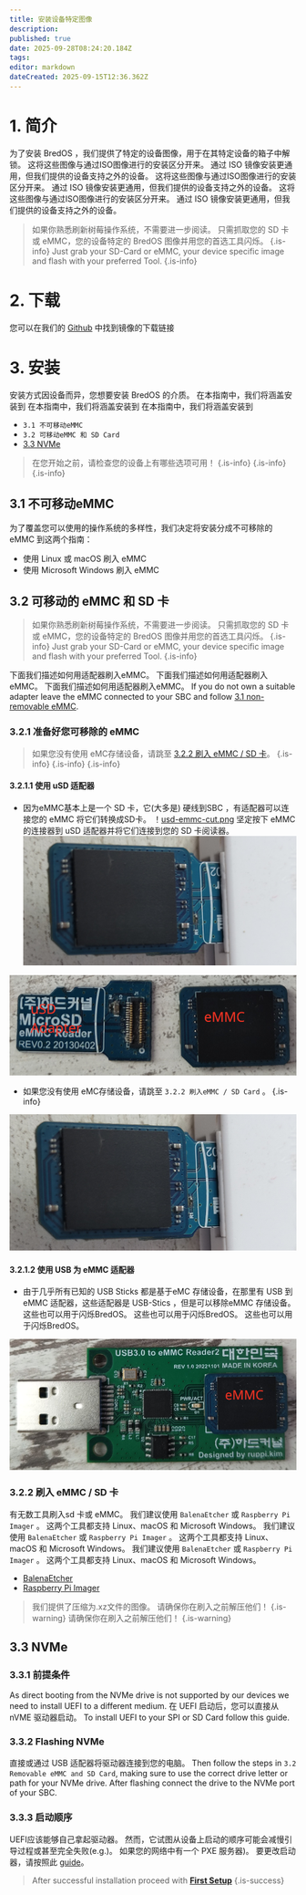 ```yaml
---
title: 安装设备特定图像
description:
published: true
date: 2025-09-28T08:24:20.184Z
tags:
editor: markdown
dateCreated: 2025-09-15T12:36.362Z
---
```


# 1. 简介

为了安装 BredOS ，我们提供了特定的设备图像，用于在其特定设备的箱子中解锁。 这将这些图像与通过ISO图像进行的安装区分开来。 通过 ISO 镜像安装更通用，但我们提供的设备支持之外的设备。 这将这些图像与通过ISO图像进行的安装区分开来。 通过 ISO 镜像安装更通用，但我们提供的设备支持之外的设备。 这将这些图像与通过ISO图像进行的安装区分开来。 通过 ISO 镜像安装更通用，但我们提供的设备支持之外的设备。

> 如果你熟悉刷新树莓操作系统，不需要进一步阅读。 只需抓取您的 SD 卡或 eMMC，您的设备特定的 BredOS 图像并用您的首选工具闪烁。
> {.is-info} Just grab your SD-Card or eMMC, your device specific image and flash with your preferred Tool.
> {.is-info}

# 2. 下载

您可以在我们的 [Github](https://github.com/BredOS/images/releases/latest) 中找到镜像的下载链接

# 3. 安装

安装方式因设备而异，您想要安装 BredOS 的介质。 在本指南中，我们将涵盖安装到 在本指南中，我们将涵盖安装到 在本指南中，我们将涵盖安装到

- `3.1 不可移动eMMC`
- `3.2 可移动eMMC 和 SD Card`
- [3.3 NVMe](#h-33-nvme)

> 在您开始之前，请检查您的设备上有哪些选项可用！
> {.is-info}
> {.is-info}
> {.is-info}

## 3.1 不可移动eMMC

为了覆盖您可以使用的操作系统的多样性，我们决定将安装分成不可移除的 eMMC 到这两个指南：

- 使用 Linux 或 macOS 刷入 eMMC
- 使用 Microsoft Windows 刷入 eMMC

## 3.2 可移动的 eMMC 和 SD 卡

> 如果你熟悉刷新树莓操作系统，不需要进一步阅读。 只需抓取您的 SD 卡或 eMMC，您的设备特定的 BredOS 图像并用您的首选工具闪烁。
> {.is-info} Just grab your SD-Card or eMMC, your device specific image and flash with your preferred Tool.
> {.is-info}

下面我们描述如何用适配器刷入eMMC。 下面我们描述如何用适配器刷入eMMC。 下面我们描述如何用适配器刷入eMMC。 If you do not own a suitable adapter leave the eMMC connected to your SBC and follow [3.1 non-removable eMMC](#h-31-non-removable-emmc).

### 3.2.1 准备好您可移除的 eMMC

> 如果您没有使用 eMC存储设备，请跳至 [3.2.2 刷入 eMMC / SD 卡](#h-322-flashing-emmc-sd-card)。
> {.is-info}
> {.is-info}
> {.is-info}

#### 3.2.1.1 使用 uSD 适配器

- 因为eMMC基本上是一个 SD 卡，它(大多是) 硬线到SBC ，有适配器可以连接您的 eMMC 将它们转换成SD卡。
  ！[usd-emmc-cut.png](/installation-dsi/usd-emmc-cut.png)
  坚定按下 eMMC 的连接器到 uSD 适配器并将它们连接到您的 SD 卡阅读器。
  ![usd-connected-cut.png](/installation-dsi/usd-connected-cut.png)

![usd-emmc-cut.png](/installation-dsi/usd-emmc-cut.png)

- 如果您没有使用 eMC存储设备，请跳至 `3.2.2 刷入eMMC / SD Card` 。
  {.is-info}

![usd-connected-cut.png](/installation-dsi/usd-connected-cut.png)

#### 3.2.1.2 使用 USB 为 eMMC 适配器

- 由于几乎所有已知的 USB Sticks 都是基于eMC 存储设备，在那里有 USB 到 eMMC 适配器，这些适配器是 USB-Stics ，但是可以移除eMMC 存储设备。 这些也可以用于闪烁BredOS。 这些也可以用于闪烁BredOS。 这些也可以用于闪烁BredOS。

![emmc-reader-cut.png](/installation-dsi/emmc-reader-cut.png)

### 3.2.2 刷入 eMMC / SD 卡

有无数工具刷入sd 卡或 eMMC。 我们建议使用 `BalenaEtcher` 或 `Raspberry Pi Imager` 。 这两个工具都支持 Linux、macOS 和 Microsoft Windows。 我们建议使用 `BalenaEtcher` 或 `Raspberry Pi Imager` 。 这两个工具都支持 Linux、macOS 和 Microsoft Windows。 我们建议使用 `BalenaEtcher` 或 `Raspberry Pi Imager` 。 这两个工具都支持 Linux、macOS 和 Microsoft Windows。

- [BalenaEtcher](https://etcher.balena.io/)
- [Raspberry Pi Imager](https://github.com/raspberrypi/rpi-imager)

> 我们提供了压缩为.xz文件的图像。 请确保你在刷入之前解压他们！
> {.is-warning} 请确保你在刷入之前解压他们！
> {.is-warning}

## 3.3 NVMe

### 3.3.1 前提条件

As direct booting from the NVMe drive is not supported by our devices we need to install UEFI to a different medium. 在 UEFI 启动后，您可以直接从 nVME 驱动器启动。 To install UEFI to your SPI or SD Card follow this guide.

### 3.3.2 Flashing NVMe

直接或通过 USB 适配器将驱动器连接到您的电脑。 Then follow the steps in `3.2 Removable eMMC and SD Card`, making sure to use the correct drive letter or path for your NVMe drive. After flashing connect the drive to the NVMe port of your SBC.

### 3.3.3 启动顺序

UEFI应该能够自己拿起驱动器。 然而，它试图从设备上启动的顺序可能会减慢引导过程或甚至完全失败(e.g.)。 如果您的网络中有一个 PXE 服务器)。 要更改启动器，请按照此 [guide](/en/how-to/change-default-boot-order-rk3588)。

> After successful installation proceed with [**First Setup**](/en/install/first-setup)
> {.is-success}
